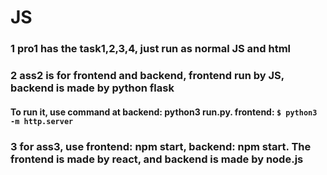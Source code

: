 # JS
### 1 pro1 has the task1,2,3,4, just run as normal JS and html
### 2 ass2 is for frontend and backend, frontend run by JS, backend is made by python flask
#### To run it, use command at backend: python3 run.py. frontend: `$ python3 -m http.server`
### 3 for ass3, use frontend: npm start, backend: npm start. The frontend is made by react, and backend is made by node.js
